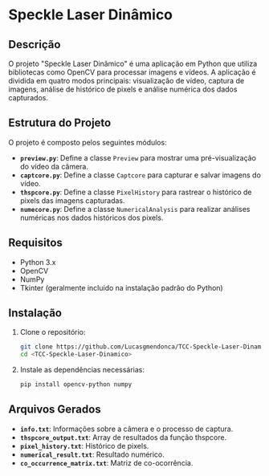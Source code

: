 # Speckle Laser Dinâmico

## Descrição

O projeto "Speckle Laser Dinâmico" é uma aplicação em Python que utiliza bibliotecas como OpenCV para processar imagens e vídeos. A aplicação é dividida em quatro modos principais: visualização de vídeo, captura de imagens, análise de histórico de pixels e análise numérica dos dados capturados.

## Estrutura do Projeto

O projeto é composto pelos seguintes módulos:

- **`preview.py`**: Define a classe `Preview` para mostrar uma pré-visualização do vídeo da câmera.
- **`captcore.py`**: Define a classe `Captcore` para capturar e salvar imagens do vídeo.
- **`thspcore.py`**: Define a classe `PixelHistory` para rastrear o histórico de pixels das imagens capturadas.
- **`numecore.py`**: Define a classe `NumericalAnalysis` para realizar análises numéricas nos dados históricos dos pixels.

## Requisitos

- Python 3.x
- OpenCV
- NumPy
- Tkinter (geralmente incluído na instalação padrão do Python)

## Instalação

1. Clone o repositório:
    ```bash
    git clone https://github.com/Lucasgmendonca/TCC-Speckle-Laser-Dinamico.git
    cd <TCC-Speckle-Laser-Dinamico>
    ```

2. Instale as dependências necessárias:
    ```bash
    pip install opencv-python numpy
    ```

## Arquivos Gerados

- **`info.txt`**: Informações sobre a câmera e o processo de captura.
- **`thspcore_output.txt`**: Array de resultados da função thspcore.
- **`pixel_history.txt`**: Histórico de pixels.
- **`numerical_result.txt`**: Resultado numérico.
- **`co_occurrence_matrix.txt`**: Matriz de co-ocorrência.

